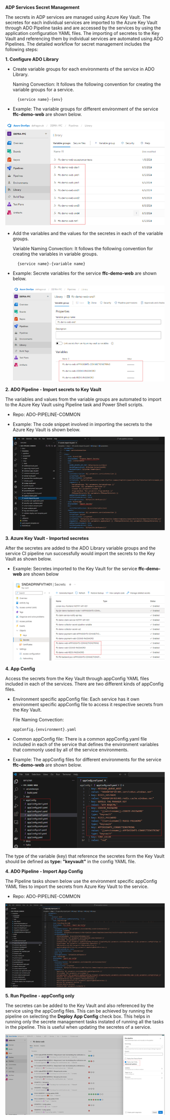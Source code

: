 **ADP Services Secret Management**

The secrets in ADP services are managed using Azure Key Vault. The secretes for each individual services are imported to the Azure Key Vault through ADO Pipeline tasks and are accessed by the services by using the application configuration YAML files. The importing of secretes to the Key Vault and referencing them by individual services are automated using ADO Pipelines. The detailed workflow for secret management includes the following steps:

**1. Configure ADO Library**

- Create variable groups for each environments of the service in ADO Library.

  Naming Convection: It follows the following convention for creating the variable groups for a service.

        {service name}-{env}

-   Example: The variable groups for different environment of the service **ffc-demo-web** are shown below.

  ![image.png](../../images/variable-group.png)

- Add the variables and the values for the secretes in each of the variable groups.

  Variable Naming Convection: It follows the following convention for creating the variables in variable groups.

        {service name}-{variable name}

- Example: Secrete variables for the service **ffc-demo-web** are shown below.

  ![image.png](../../images/variable-group-keyvalue.png)


**2. ADO Pipeline - Import secrets to Key Vault**

The variables and values from the variable groups are automated to import to the Azure Key Vault using 
Pipeline task and Power Shell scripts. 

- Repo: ADO-PIPELINE-COMMON  

- Example: The code snippet involved in importing the secrets to the Azure Key Vault is 
  shown below.

  ![image.png](../../images/Import-secrets-to-Key-Vault.png)


**3. Azure Key Vault - Imported secretes**

After the secretes are added to the ADO Library variable groups and the service CI pipeline run successfully would import the secrets to the Key Vault as shown below. 

- Example: Secretes imported to the Key Vault for the service **ffc-demo-web** are shown below

  ![image.png](../../images/keyvault-secretes.png)
 

**4. App Config**

Access the secrets from the Key Vault through appConfig YAML files included in each of the services. 
There are two different kinds of appConfig files. 

- Environment specific appConfig file: Each service has it own environment specific appConfig file to access it 
  respective secrets from the Key Vault.

  File Naming Convection:

      appConfig.{environment}.yaml

- Common appConfig file: There is a common appConfig.yaml file included in each of the service that defines the 
  environment variables that commonly used by all of the service environments.

- Example: The appConfig files for different environments for the service **ffc-demo-web** are shown below.

  ![image.png](../../images/appconfig.png)

The type of the variable (key) that reference the secretes form the Key Vault should be defined as **type: "keyvault"** in the config YAML file.

**4. ADO Pipeline - Import App Config**

The Pipeline tasks shown below use the environment specific appConfig YAML files to import the secrets from Azure Key Vault to the service.

- Repo: ADO-PIPELINE-COMMON  

![image.png](../../images/import-appconfig.png)

**5. Run Pipeline - appConfig only**

The secretes can be added to the Key Vault and also referenced by the service using the appConfig files. This can be achieved by running the pipeline on selecting the **Deploy App Config** check box. This helps in running only the secrete management tasks instated of running all the tasks in the pipeline. This is useful when updating the secretes of a service.

![image.png](../../images/run-appconfig.png)